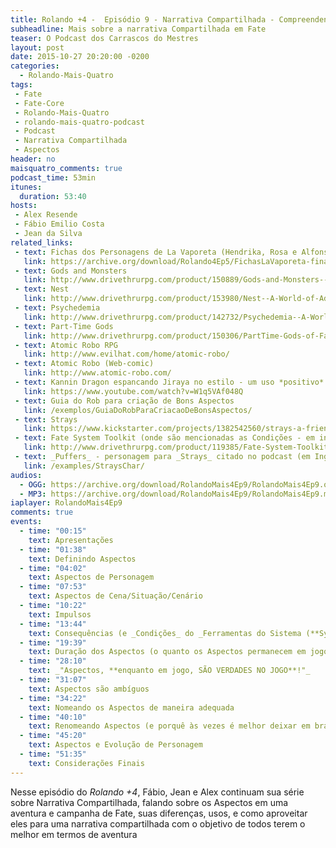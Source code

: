 ```yaml
---
title: Rolando +4 -  Episódio 9 - Narrativa Compartilhada - Compreendendo bem os Aspectos
subheadline: Mais sobre a narrativa Compartilhada em Fate
teaser: O Podcast dos Carrascos do Mestres
layout: post
date: 2015-10-27 20:20:00 -0200
categories:
  - Rolando-Mais-Quatro
tags:
 - Fate
 - Fate-Core
 - Rolando-Mais-Quatro
 - rolando-mais-quatro-podcast
 - Podcast
 - Narrativa Compartilhada
 - Aspectos
header: no
maisquatro_comments: true 
podcast_time: 53min
itunes:
  duration: 53:40
hosts:
 - Alex Resende
 - Fábio Emilio Costa
 - Jean da Silva
related_links:
 - text: Fichas dos Personagens de La Vaporeta (Hendrika, Rosa e Alfonso)
   link: https://archive.org/download/Rolando4Ep5/FichasLaVaporeta-final.pdf
 - text: Gods and Monsters
   link: http://www.drivethrurpg.com/product/150889/Gods-and-Monsters--A-World-of-Adventure-for-Fate-Core
 - text: Nest
   link: http://www.drivethrurpg.com/product/153980/Nest--A-World-of-Adventure-for-Fate-Core
 - text: Psychedemia
   link: http://www.drivethrurpg.com/product/142732/Psychedemia--A-World-of-Adventure-for-Fate-Core
 - text: Part-Time Gods
   link: http://www.drivethrurpg.com/product/150306/PartTime-Gods-of-Fate
 - text: Atomic Robo RPG
   link: http://www.evilhat.com/home/atomic-robo/
 - text: Atomic Robo (Web-comic)
   link: http://www.atomic-robo.com/
 - text: Kannin Dragon espancando Jiraya no estilo - um uso *positivo* de uma Dificuldade
   link: https://www.youtube.com/watch?v=W1q5VAf048Q
 - text: Guia do Rob para criação de Bons Aspectos
   link: /exemplos/GuiaDoRobParaCriacaoDeBonsAspectos/
 - text: Strays
   link: https://www.kickstarter.com/projects/1382542560/strays-a-friendly-fuzzy-fate-accelerated-rpg/
 - text: Fate System Toolkit (onde são mencionadas as Condições - em inglês)
   link: http://www.drivethrurpg.com/product/119385/Fate-System-Toolkit
 - text: _Puffers_ - personagem para _Strays_ citado no podcast (em Inglês)
   link: /examples/StraysChar/
audios:
  - OGG: https://archive.org/download/RolandoMais4Ep9/RolandoMais4Ep9.ogg
  - MP3: https://archive.org/download/RolandoMais4Ep9/RolandoMais4Ep9.mp3
iaplayer: RolandoMais4Ep9
comments: true
events:
  - time: "00:15"
    text: Apresentações
  - time: "01:38"
    text: Definindo Aspectos
  - time: "04:02"
    text: Aspectos de Personagem
  - time: "07:53"
    text: Aspectos de Cena/Situação/Cenário
  - time: "10:22"
    text: Impulsos
  - time: "13:44"
    text: Consequências (e _Condições_ do _Ferramentas do Sistema (**System Toolkit**)_)
  - time: "19:39"
    text: Duração dos Aspectos (o quanto os Aspectos permanecem em jogo)
  - time: "28:10"
    text: _"Aspectos, **enquanto em jogo, SÃO VERDADES NO JOGO**!"_
  - time: "31:07"
    text: Aspectos são ambíguos
  - time: "34:22"
    text: Nomeando os Aspectos de maneira adequada
  - time: "40:10"
    text: Renomeando Aspectos (e porquê às vezes é melhor deixar em branco)
  - time: "45:20"
    text: Aspectos e Evolução de Personagem
  - time: "51:35"
    text: Considerações Finais
---
```


Nesse episódio do _Rolando +4_, Fábio, Jean e Alex continuam sua série
sobre  Narrativa  Compartilhada,  falando  sobre os  Aspectos  em  uma
aventura e campanha de Fate,  suas diferenças, usos, e como aproveitar
eles para uma narrativa compartilhada com  o objetivo de todos terem o
melhor em termos de aventura
